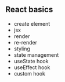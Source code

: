## React basics
- create element
- jsx
- render
- re-render
- styling
- state management
- useState hook
- useEffect hook
- custom hook